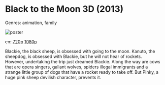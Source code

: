 # Black to the Moon 3D (2013)

Genres: animation, family

![poster](http://image.tmdb.org/t/p/w500/ud5CELFA8WWy2f99vNPz7G2vrfr.jpg)

en:
  [720p](magnet:?xt=urn:btih:5EAD8155BB9CED9D36F3196B120E897C61B2AF49&tr=udp://glotorrents.pw:6969/announce&tr=udp://tracker.opentrackr.org:1337/announce&tr=udp://torrent.gresille.org:80/announce&tr=udp://tracker.openbittorrent.com:80&tr=udp://tracker.coppersurfer.tk:6969&tr=udp://tracker.leechers-paradise.org:6969&tr=udp://p4p.arenabg.ch:1337&tr=udp://tracker.internetwarriors.net:1337)
  [1080p](magnet:?xt=urn:btih:6DA06EF9B3D7020177BA5E030F3BE002661DD486&tr=udp://glotorrents.pw:6969/announce&tr=udp://tracker.opentrackr.org:1337/announce&tr=udp://torrent.gresille.org:80/announce&tr=udp://tracker.openbittorrent.com:80&tr=udp://tracker.coppersurfer.tk:6969&tr=udp://tracker.leechers-paradise.org:6969&tr=udp://p4p.arenabg.ch:1337&tr=udp://tracker.internetwarriors.net:1337)
  


Blackie, the black sheep, is obsessed with going to the moon. Kanuto, the sheepdog, is obsessed with Blackie, but he will not hear of rockets. However, undertaking the trip just dreamed Blackie. Along the way are cows that are opera singers, gallant wolves, spiders illegal immigrants and a strange little group of dogs that have a rocket ready to take off. But Pinky, a huge pink sheep devilish character, prevents it.